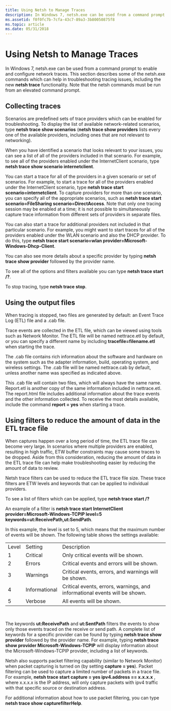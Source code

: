 ```yaml
---
title: Using Netsh to Manage Traces
description: In Windows 7, netsh.exe can be used from a command prompt to enable and configure network traces. This section describes some of the netsh.exe commands which can help in troubleshooting tracing issues, including the new netsh trace functionality.
ms.assetid: f0f0fc7b-7cfa-43c7-89a3-3b80050875f8
ms.topic: article
ms.date: 05/31/2018
---
```


# Using Netsh to Manage Traces

In Windows 7, netsh.exe can be used from a command prompt to enable and configure network traces. This section describes some of the netsh.exe commands which can help in troubleshooting tracing issues, including the new **netsh trace** functionality. Note that the netsh commands must be run from an elevated command prompt.

## Collecting traces

Scenarios are predefined sets of trace providers which can be enabled for troubleshooting. To display the list of available network-related scenarios, type **netsh trace show scenarios** (**netsh trace show providers** lists every one of the available providers, including ones that are not relevant to networking).

When you have identified a scenario that looks relevant to your issues, you can see a list of all of the providers included in that scenario. For example, to see all of the providers enabled under the InternetClient scenario, type **netsh trace show scenario internetclient**.

You can start a trace for all of the providers in a given scenario or set of scenarios. For example, to start a trace for all of the providers enabled under the InternetClient scenario, type **netsh trace start scenario=internetclient**. To capture providers for more than one scenario, you can specify all of the appropriate scenarios, such as **netsh trace start scenario=FileSharing scenario=DirectAccess**. Note that only one tracing session may be enabled at a time; it is not possible to simultaneously capture trace information from different sets of providers in separate files.

You can also start a trace for additional providers not included in that particular scenario. For example, you might want to start traces for all of the providers enabled under the WLAN scenario and also the DHCP provider. To do this, type **netsh trace start scenario=wlan provider=Microsoft-Windows-Dhcp-Client**.

You can also see more details about a specific provider by typing **netsh trace show provider** followed by the provider name.

To see all of the options and filters available you can type **netsh trace start /?**.

To stop tracing, type **netsh trace stop**.

## Using the output files

When tracing is stopped, two files are generated by default: an Event Trace Log (ETL) file and a .cab file.

Trace events are collected in the ETL file, which can be viewed using tools such as Network Monitor. The ETL file will be named nettrace.etl by default, or you can specify a different name by including **tracefile=filename.etl** when starting the trace.

The .cab file contains rich information about the software and hardware on the system such as the adapter information, build, operating system, and wireless settings. The .cab file will be named nettrace.cab by default, unless another name was specified as indicated above.

This .cab file will contain two files, which will always have the same name. Report.etl is another copy of the same information included in nettrace.etl. The report.html file includes additional information about the trace events and the other information collected. To receive the most details available, include the command **report = yes** when starting a trace.

## Using filters to reduce the amount of data in the ETL trace file

When captures happen over a long period of time, the ETL trace file can become very large. In scenarios where multiple providers are enabled, resulting in high traffic, ETW buffer constraints may cause some traces to be dropped. Aside from this consideration, reducing the amount of data in the ETL trace file can help make troubleshooting easier by reducing the amount of data to review.

Netsh trace filters can be used to reduce the ETL trace file size. These trace filters are ETW levels and keywords that can be applied to individual providers.

To see a list of filters which can be applied, type **netsh trace start /?**

An example of a filter is **netsh trace start InternetClient provider=Microsoft-Windows-TCPIP level=5 keywords=ut:ReceivePath,ut:SendPath**.

In this example, the level is set to 5, which means that the maximum number of events will be shown. The following table shows the settings available:



|       |               |                                                                            |
|-------|---------------|----------------------------------------------------------------------------|
| Level | Setting       | Description                                                                |
| 1     | Critical      | Only critical events will be shown.                                        |
| 2     | Errors        | Critical events and errors will be shown.                                  |
| 3     | Warnings      | Critical events, errors, and warnings will be shown.                       |
| 4     | Informational | Critical events, errors, warnings, and informational events will be shown. |
| 5     | Verbose       | All events will be shown.                                                  |



 

The keywords **ut:ReceivePath** and **ut:SentPath** filters the events to show only those events traced on the receive or send path. A complete list of keywords for a specific provider can be found by typing **netsh trace show provider** followed by the provider name. For example, typing **netsh trace show provider Microsoft-Windows-TCPIP** will display information about the Microsoft-Windows-TCPIP provider, including a list of keywords.

Netsh also supports packet filtering capability (similar to Network Monitor) when packet capturing is turned on (by setting **capture = yes**). Packet filtering can be used to capture a limited number of packets in a trace file. For example, **netsh trace start capture = yes ipv4.address == x.x.x.x** , where x.x.x.x is the IP address, will only capture packets with ipv4 traffic with that specific source or destination address.

For additional information about how to use packet filtering, you can type **netsh trace show capturefilterHelp**.

 

 




